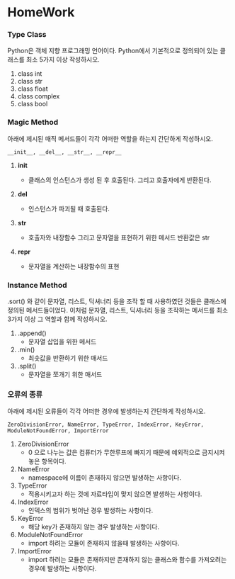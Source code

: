 # HomeWork

### Type Class
Python은 객체 지향 프로그래밍 언어이다. Python에서 기본적으로 정의되어 있는 클래스를 최소 5가지 이상 작성하시오.

1. class int
2. class str
3. class float
4. class complex
5. class bool


### Magic Method
아래에 제시된 매직 메서드들이 각각 어떠한 역할을 하는지 간단하게 작성하시오.
```
__init__, __del__, __str__, __repr__
```

1. __init__
    - 클래스의 인스턴스가 생성 된 후 호출된다. 그리고 호출자에게 반환된다.

2. __del__
    - 인스턴스가 파괴될 때 호출된다.

3. __str__
    - 호출자와 내장함수 그리고 문자열을 표현하기 위한 메서드 반환값은 str

4. __repr__
    - 문자열을 계산하는 내장함수의 표현

### Instance Method
.sort() 와 같이 문자열, 리스트, 딕셔너리 등을 조작 할 때 사용하였던 것들은 클래스에 정의된 메서드들이었다. 이처럼 문자열, 리스트, 딕셔너리 등을 조작하는 메서드를 최소 3가지 이상 그 역할과 함께 작성하시오.

1. .append()
    - 문자열 삽입을 위한 메서드
2. .min()
    - 최솟값을 반환하기 위한 매서드
3. .split()
    - 문자열을 쪼개기 위한 매서드



### 오류의 종류
아래에 제시된 오류들이 각각 어떠한 경우에 발생하는지 간단하게 작성하시오.
```
ZeroDivisionError, NameError, TypeError, IndexError, KeyError, ModuleNotFoundError, ImportError
```

1. ZeroDivisionError
    - 0 으로 나누는 값은 컴퓨터가 무한루프에 빠지기 때문에 예외적으로 금지시켜 놓은 항목이다.
2. NameError
    - namespace에 이름이 존재하지 않으면 발생하는 사항이다.
3. TypeError
    - 적용시키고자 하는 것에 자료타입이 맞지 않으면 발생하는 사항이다.
4. IndexError
    - 인덱스의 범위가 벗어난 경우 발생하는 사항이다.
5. KeyError
    - 해당 key가 존재하지 않는 경우 발생하는 사항이다.
6. ModuleNotFoundError
    - import 하려는 모듈이 존재하지 않을때 발생하는 사항이다.
7. ImportError
    - import 하려는 모듈은 존재하지만 존재하지 않는 클래스와 함수를 가져오려는 경우에 발생하는 사항이다.
